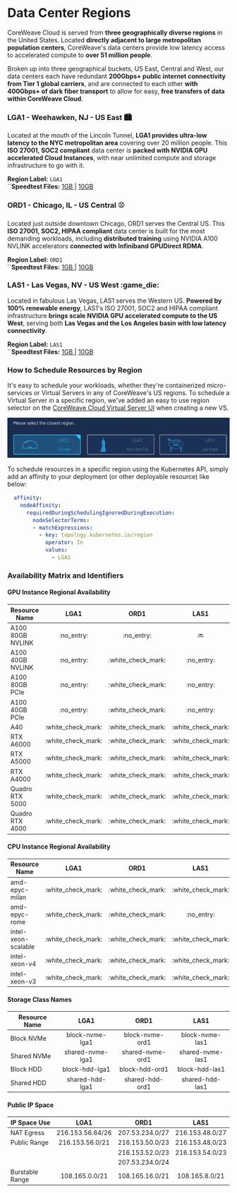 # Data Center Regions

CoreWeave Cloud is served from **three geographically diverse regions** in the United States. Located **directly adjacent to large metropolitan population centers**, CoreWeave's data centers provide low latency access to accelerated compute to **over 51 million people**.

Broken up into three geographical buckets, US East, Central and West, our data centers each have redundant **200Gbps+ public internet connectivity from Tier 1 global carriers**, and are connected to each other **with 400Gbps+ of dark fiber transport** to allow for easy, **free transfers of data within CoreWeave Cloud**.

### LGA1 - Weehawken, NJ - US East :cityscape:

Located at the mouth of the Lincoln Tunnel, **LGA1 provides ultra-low latency to the NYC metropolitan area** covering over 20 million people. This **ISO 27001, SOC2 compliant** data center is **packed with NVIDIA GPU accelerated Cloud Instances**, with near unlimited compute and storage infrastructure to go with it.

**Region Label:** `LGA1`\
``**Speedtest Files:** [1GB ](http://http.speedtest.lga1.coreweave.com/1G)| [10GB](http://http.speedtest.lga1.coreweave.com/10G)

### ORD1 - Chicago, IL - US Central :baseball:

Located just outside downtown Chicago, ORD1 serves the Central US. This **ISO 27001, SOC2, HIPAA compliant** data center is built for the most demanding workloads, including **distributed training** using NVIDIA A100 NVLINK accelerators **connected with Infiniband GPUDirect RDMA**.

**Region Label:** `ORD1`\
``**Speedtest Files:** [1GB ](http://http.speedtest.ord1.coreweave.com/1G)| [10GB](http://http.speedtest.ord1.coreweave.com/10G)

### LAS1 - Las Vegas, NV - US West :game\_die:

Located in fabulous Las Vegas, LAS1 serves the Western US. **Powered by 100% renewable energy**, LAS1's ISO 27001, SOC2 and HIPAA compliant infrastructure **brings scale NVIDIA GPU accelerated compute to the US West**, serving both **Las Vegas and the Los Angeles basin with low latency connectivity**.&#x20;

**Region Label:** `LAS1`\
``**Speedtest Files:** [1GB ](http://http.speedtest.las1.coreweave.com/1G)| [10GB](http://http.speedtest.las1.coreweave.com/10G)

### How to Schedule Resources by Region

It's easy to schedule your workloads, whether they're containerized micro-services or Virtual Servers in any of CoreWeave's US regions. To schedule a Virtual Server in a specific region, we've added an easy to use region selector on the [CoreWeave Cloud Virtual Server UI](https://cloud.coreweave.com/virtual-servers) when creating a new VS.

![](.gitbook/assets/regions.png)

To schedule resources in a specific region using the Kubernetes API, simply add an affinity to your deployment (or other deployable resource) like below:

```yaml
  affinity:
    nodeAffinity:
      requiredDuringSchedulingIgnoredDuringExecution:
        nodeSelectorTerms:
        - matchExpressions:
          - key: topology.kubernetes.io/region
            operator: In
            values:
              - LGA1
```

### Availability Matrix and Identifiers

#### GPU Instance Regional Availability

| Resource Name    |         LGA1         |         ORD1         |         LAS1         |
| ---------------- | :------------------: | :------------------: | :------------------: |
| A100 80GB NVLINK |      :no\_entry:     |      :no\_entry:     |        :soon:        |
| A100 40GB NVLINK |      :no\_entry:     | :white\_check\_mark: |      :no\_entry:     |
| A100 80GB PCIe   |      :no\_entry:     | :white\_check\_mark: |      :no\_entry:     |
| A100 40GB PCIe   |      :no\_entry:     | :white\_check\_mark: |      :no\_entry:     |
| A40              | :white\_check\_mark: | :white\_check\_mark: | :white\_check\_mark: |
| RTX A6000        | :white\_check\_mark: | :white\_check\_mark: | :white\_check\_mark: |
| RTX A5000        | :white\_check\_mark: | :white\_check\_mark: | :white\_check\_mark: |
| RTX A4000        | :white\_check\_mark: | :white\_check\_mark: | :white\_check\_mark: |
| Quadro RTX 5000  | :white\_check\_mark: | :white\_check\_mark: | :white\_check\_mark: |
| Quadro RTX 4000  | :white\_check\_mark: | :white\_check\_mark: | :white\_check\_mark: |

#### CPU Instance Regional Availability

| Resource Name       |         LGA1         |         ORD1         |         LAS1         |
| ------------------- | :------------------: | :------------------: | :------------------: |
| amd-epyc-milan      | :white\_check\_mark: | :white\_check\_mark: | :white\_check\_mark: |
| amd-epyc-rome       | :white\_check\_mark: | :white\_check\_mark: |      :no\_entry:     |
| intel-xeon-scalable | :white\_check\_mark: | :white\_check\_mark: | :white\_check\_mark: |
| intel-xeon-v4       | :white\_check\_mark: | :white\_check\_mark: | :white\_check\_mark: |
| intel-xeon-v3       | :white\_check\_mark: | :white\_check\_mark: | :white\_check\_mark: |

#### Storage Class Names

| Resource Name |       LGA1       |       ORD1       |       LAS1       |
| ------------- | :--------------: | :--------------: | :--------------: |
| Block NVMe    |  block-nvme-lga1 |  block-nvme-ord1 |  block-nvme-las1 |
| Shared NVMe   | shared-nvme-lga1 | shared-nvme-ord1 | shared-nvme-las1 |
| Block HDD     |  block-hdd-lga1  |  block-hdd-ord1  |  block-hdd-las1  |
| Shared HDD    |  shared-hdd-lga1 |  shared-hdd-ord1 |  shared-hdd-las1 |

#### Public IP Space

| IP Space Use    |       LGA1       |       ORD1      |       LAS1      |
| --------------- | :--------------: | :-------------: | :-------------: |
| NAT Egress      | 216.153.56.64/26 | 207.53.234.0/27 | 216.153.48.0/27 |
| Public Range    |  216.153.56.0/21 | 216.153.50.0/23 | 216.153.48.0/23 |
|                 |                  | 216.153.52.0/23 | 216.153.54.0/23 |
|                 |                  | 207.53.234.0/24 |                 |
| Burstable Range |  108.165.0.0/21  | 108.165.16.0/21 |  108.165.8.0/21 |
